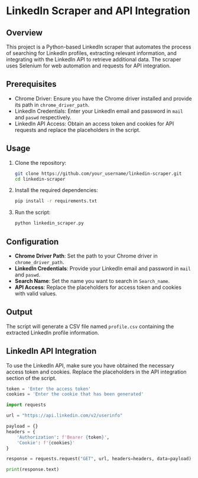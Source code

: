 # LinkedIn Scraper and API Integration

## Overview

This project is a Python-based LinkedIn scraper that automates the process of searching for LinkedIn profiles, extracting relevant information, and integrating with the LinkedIn API to retrieve additional data. The scraper uses Selenium for web automation and requests for API integration.

## Prerequisites

- Chrome Driver: Ensure you have the Chrome driver installed and provide its path in `chrome_driver_path`.
- LinkedIn Credentials: Enter your LinkedIn email and password in `mail` and `paswd` respectively.
- LinkedIn API Access: Obtain an access token and cookies for API requests and replace the placeholders in the script.

## Usage

1. Clone the repository:

    ```bash
    git clone https://github.com/your_username/linkedin-scraper.git
    cd linkedin-scraper
    ```

2. Install the required dependencies:

    ```bash
    pip install -r requirements.txt
    ```

3. Run the script:

    ```bash
    python linkedin_scraper.py
    ```

## Configuration

- **Chrome Driver Path**: Set the path to your Chrome driver in `chrome_driver_path`.
- **LinkedIn Credentials**: Provide your LinkedIn email and password in `mail` and `paswd`.
- **Search Name**: Set the name you want to search in `Search_name`.
- **API Access**: Replace the placeholders for access token and cookies with valid values.

## Output

The script will generate a CSV file named `profile.csv` containing the extracted LinkedIn profile information.

## LinkedIn API Integration

To use the LinkedIn API, make sure you have obtained the necessary access token and cookies. Replace the placeholders in the API integration section of the script.

```python
token = 'Enter the access token'
cookies = 'Enter the cookie that has been generated'

import requests

url = "https://api.linkedin.com/v2/userinfo"

payload = {}
headers = {
    'Authorization': f'Bearer {token}',
    'Cookie': f'{cookies}'
}

response = requests.request("GET", url, headers=headers, data=payload)

print(response.text)
